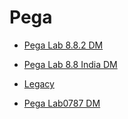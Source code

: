# Pega
* [Pega Lab 8.8.2 DM](https://mhmtknk.github.io/Pega/8.8.2.html)

* [Pega Lab 8.8 India DM](https://mhmtknk.github.io/Pega/8.8India.html)
  
* [Legacy](https://mhmtknk.github.io/Pega/Legacy.html)


* [Pega Lab0787 DM](https://mhmtknk.github.io/Pega/lab0787.html)
